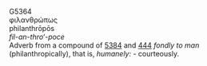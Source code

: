 <body>
  <p>G5364<br>  φιλανθρώπως  <br> philanthrōpōs  <br><i>fil-an-thro‘-poce </i><br>Adverb from a compound of <a href="g5384.htm">5384</a> and <a href="g0444.htm">444</a>  <i>fondly</i> <i>to</i> <i>man</i> (philanthropically), that is, <i>humanely:</i> - courteously.<br></p>
 </body>
